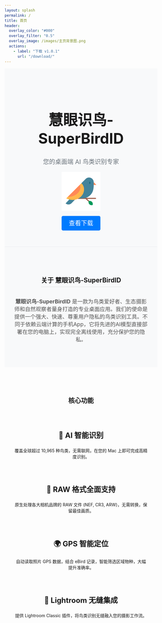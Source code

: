 ```yaml
---
layout: splash
permalink: / 
title: 首页
header:
  overlay_color: "#000"
  overlay_filter: "0.5"
  overlay_image: /images/主页背景图.png
  actions:
    - label: "下载 v1.0.1"
      url: "/download/"
---
```


<style>
  .hero {
    text-align: center;
    padding: 4rem 2rem;
    background-color: #f8f9fa;
    border-bottom: 1px solid #e9ecef;
  }
  .hero h1 {
    font-size: 3rem;
    font-weight: 700;
  }
  .hero p {
    font-size: 1.25rem;
    color: #6c757d;
  }
  .hero .btn {
    font-size: 1.25rem;
    padding: 0.75rem 1.5rem;
    margin-top: 1rem;
    background-color: #007bff;
    color: white;
    text-decoration: none;
    border-radius: 0.3rem;
  }
  .features {
    padding: 4rem 2rem;
    text-align: center;
  }
  .features .feature-grid {
    display: grid;
    grid-template-columns: repeat(auto-fit, minmax(250px, 1fr));
    gap: 2rem;
    margin-top: 3rem;
  }
  .feature-item h3 {
    font-size: 1.5rem;
  }
</style>

<div class="hero">
  <h1>慧眼识鸟-SuperBirdID</h1>
  <p>您的桌面端 AI 鸟类识别专家</p>
  <p><img src="/icon.png" alt="SuperBirdID Icon" width="128"/></p>
  <a href="{{ '/download/' | relative_url }}" class="btn">查看下载</a>
</div>

<div style="text-align: center; padding: 4rem 2rem; background-color: #f8f9fa;">
  <h2 style="border-bottom: 1px solid #e0e0e0; padding-bottom: 0.5rem; display: inline-block;">关于 慧眼识鸟-SuperBirdID</h2>
  <p style="max-width: 800px; margin: 1rem auto; font-size: 1.1rem; color: #555;">
    <strong>慧眼识鸟-SuperBirdID</strong> 是一款为鸟类爱好者、生态摄影师和自然观察者量身打造的专业桌面应用。我们的使命是提供一个强大、快速、尊重用户隐私的鸟类识别工具。不同于依赖云端计算的手机App，它将先进的AI模型直接部署在您的电脑上，实现完全离线使用，充分保护您的隐私。
  </p>
</div>

<div class="features">
  <h2>核心功能</h2>
  <div class="feature-grid">
    <div class="feature-item">
      <h3>🤖 AI 智能识别</h3>
      <p>覆盖全球超过 10,965 种鸟类，无需联网，在您的 Mac 上即可完成高精度识别。</p>
    </div>
    <div class="feature-item">
      <h3>📸 RAW 格式全面支持</h3>
      <p>原生处理各大相机品牌的 RAW 文件 (NEF, CR3, ARW)，无需转换，保留最佳画质。</p>
    </div>
    <div class="feature-item">
      <h3>🌍 GPS 智能定位</h3>
      <p>自动读取照片 GPS 数据，结合 eBird 记录，智能筛选区域物种，大幅提升准确率。</p>
    </div>
    <div class="feature-item">
      <h3>🎨 Lightroom 无缝集成</h3>
      <p>提供 Lightroom Classic 插件，将鸟类识别无缝融入您的摄影工作流。</p>
    </div>
  </div>
</div>
